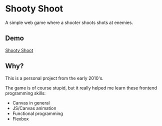 # Shooty Shoot

A simple web game where a shooter shoots shots at enemies.

## Demo

[Shooty Shoot](https://bighill.github.io/shooty-shoot/)

## Why?

This is a personal project from the early 2010's.

The game is of course stupid, but it really helped me learn these frontend programming skills:
* Canvas in general
* JS/Canvas animation
* Functional programming
* Flexbox